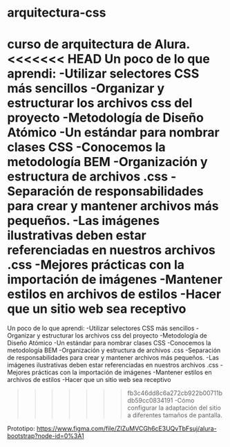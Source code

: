 # arquitectura-css
curso de arquitectura de Alura. 
<<<<<<< HEAD
Un poco de lo que aprendi: 
-Utilizar selectores CSS más sencillos 
-Organizar y estructurar los archivos css del proyecto 
-Metodología de Diseño Atómico 
-Un estándar para nombrar clases CSS -Conocemos la metodología BEM 
-Organización y estructura de archivos .css 
-Separación de responsabilidades para crear y mantener archivos más pequeños. 
-Las imágenes ilustrativas deben estar referenciadas en nuestros archivos .css 
-Mejores prácticas con la importación de imágenes -Mantener estilos en archivos de estilos 
-Hacer que un sitio web sea receptivo 
=======
Un poco de lo que aprendi:
-Utilizar selectores CSS más sencillos
-Organizar y estructurar los archivos css del proyecto
-Metodología de Diseño Atómico
-Un estándar para nombrar clases CSS
-Conocemos la metodología BEM
-Organización y estructura de archivos .css
-Separación de responsabilidades para crear y mantener archivos más pequeños.
-Las imágenes ilustrativas deben estar referenciadas en nuestros archivos .css
-Mejores prácticas con la importación de imágenes
-Mantener estilos en archivos de estilos
-Hacer que un sitio web sea receptivo
>>>>>>> fb3c46dd8c6a272cb922b00711bdb59cc0834191
-Cómo configurar la adaptación del sitio a diferentes tamaños de pantalla.

Prototipo: https://www.figma.com/file/ZIZuMVCGh6cE3UQvTbFsuj/alura-bootstrap?node-id=0%3A1
